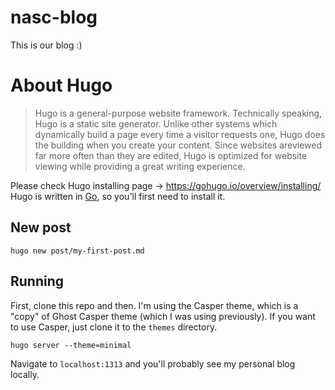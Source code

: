 # nasc-blog
This is our blog :)

# About Hugo
> Hugo is a general-purpose website framework. Technically speaking, Hugo is a static site generator. Unlike other systems which dynamically build a page every time a visitor requests one, Hugo does the building when you create your content. Since websites areviewed far more often than they are edited, Hugo is optimized for website viewing while providing a great writing experience.

Please check Hugo installing page -> https://gohugo.io/overview/installing/
Hugo is written in [Go](https://gohugo.io/overview/installing/), so you'll first need to install it.

## New post
```
hugo new post/my-first-post.md
```

## Running
First, clone this repo and then.
I'm using the Casper theme, which is a "copy" of Ghost Casper theme (which I was using previously).
If you want to use Casper, just clone it to the `themes` directory.

```
hugo server --theme=minimal
```
Navigate to `localhost:1313` and you'll probably see my personal blog locally.
